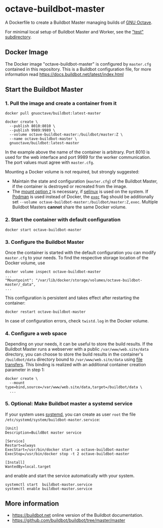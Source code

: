 # octave-buildbot-master

A Dockerfile to create a Buildbot Master managing builds of
[GNU Octave](https://www.octave.org).

For minimal local setup of Buildbot Master and Worker, see the
["test" subdirectory](https://github.com/gnu-octave/octave-buildbot/tree/master/test).

## Docker Image

The Docker image "octave-buildbot-master" is configured by `master.cfg`
contained in this repository.  This is a Buildbot configuration file, for more
information read https://docs.buildbot.net/latest/index.html

## Start the Buildbot Master

### 1. Pull the image and create a container from it

    docker pull gnuoctave/buildbot:latest-master

    docker create \
      --publish 8010:8010 \
      --publish 9989:9989 \
      --volume octave-buildbot-master:/buildbot/master:Z \
      --name octave-buildbot-master \
      gnuoctave/buildbot:latest-master

In the example above the name of the container is arbitrary.  Port 8010 is used
for the web interface and port 9989 for the worker communication.  The port
values must agree with `master.cfg`.

Mounting a Docker volume is not required, but strongly suggested:
- Maintain the state and configuration (`master.cfg`) of the Buildbot Master,
  if the container is destroyed or recreated from the image.
- The [mount option `Z`](https://docs.docker.com/storage/bind-mounts/#configure-the-selinux-label)
  is necessary, if
  [selinux](https://en.wikipedia.org/wiki/Security-Enhanced_Linux)
  is used on the system.
  If [Podman](https://podman.io/) is used instead of Docker, the
  [`exec`](https://docs.podman.io/en/latest/markdown/podman-create.1.html)
  flag should be additionally set
  `--volume octave-buildbot-master:/buildbot/master:Z,exec`.
Multiple Buildbot Masters **cannot** share the same Docker volume.

### 2. Start the container with default configuration

    docker start octave-buildbot-master

### 3. Configure the Buildbot Master

Once the container is started with the default configuration you can modify
`master.cfg` to your needs.  To find the respective storage location of the
Docker volume, use

    docker volume inspect octave-buildbot-master
    ...
    "Mountpoint": "/var/lib/docker/storage/volumes/octave-buildbot-master/_data",
    ...

This configuration is persistent and takes effect after restarting the
container:

    docker restart octave-buildbot-master

In case of configuration errors, check `twistd.log` in the Docker volume.

### 4. Configure a web space

Depending on your needs, it can be useful to store the build results.
If the Buildbot Master runs a webserver with a public `/var/www/web.site/data`
directory, you can choose to store the build results in the container's
`/buildbot/data` directory bound to `/var/www/web.site/data` using
[file transfers](https://docs.buildbot.net/latest/manual/configuration/steps/file_transfer.html).
This binding is realized with an additional container creation parameter in
step 1:

    docker create \
      --mount type=bind,source=/var/www/web.site/data,target=/buildbot/data \
      ...

### 5. Optional: Make Buildbot master a systemd service

If your system uses [systemd](https://systemd.io/), you can create as user
`root` the file `/etc/systemd/system/buildbot-master.service`:

```
[Unit]
Description=BuildBot master service

[Service]
Restart=always
ExecStart=/usr/bin/docker start -a octave-buildbot-master
ExecStop=/usr/bin/docker stop -t 2 octave-buildbot-master

[Install]
WantedBy=local.target
```
and enable and start the service automatically with your system.

    systemctl start  buildbot-master.service
    systemctl enable buildbot-master.service

## More information

- https://buildbot.net online version of the Buildbot documentation.
- https://github.com/buildbot/buildbot/tree/master/master
